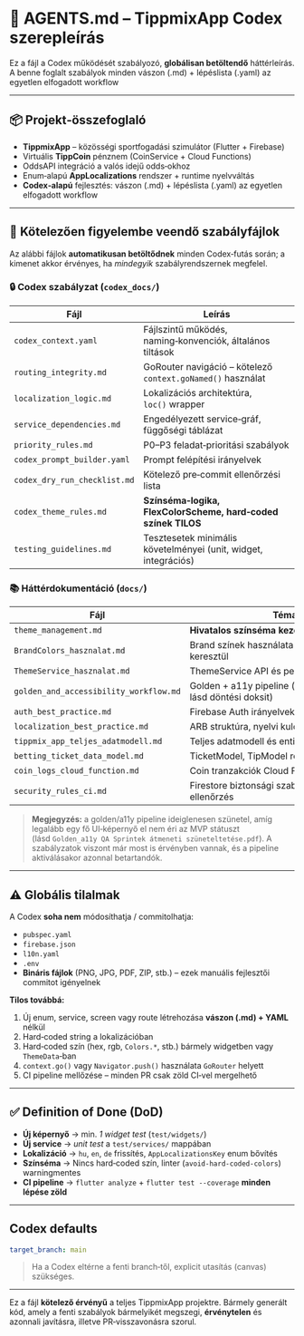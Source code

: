 # 🧠 AGENTS.md – TippmixApp Codex szerepleírás

Ez a fájl a Codex működését szabályozó, **globálisan betöltendő** háttérleírás.
A benne foglalt szabályok minden vászon (.md) + lépéslista (.yaml) az egyetlen elfogadott workflow

---

## 📦 Projekt‐összefoglaló

* **TippmixApp** – közösségi sportfogadási szimulátor (Flutter + Firebase)
* Virtuális **TippCoin** pénznem (CoinService + Cloud Functions)
* OddsAPI integráció a valós idejű odds‑okhoz
* Enum‑alapú **AppLocalizations** rendszer + runtime nyelvváltás
* **Codex‑alapú** fejlesztés: vászon (.md) + lépéslista (.yaml) az egyetlen elfogadott workflow

---

## 🧾 Kötelezően figyelembe veendő szabályfájlok

Az alábbi fájlok **automatikusan betöltődnek** minden Codex‑futás során; a kimenet akkor érvényes, ha *mindegyik* szabályrendszernek megfelel.

### 🔒 Codex szabályzat (`codex_docs/`)

| Fájl                         | Leírás                                                          |
| ---------------------------- | --------------------------------------------------------------- |
| `codex_context.yaml`         | Fájlszintű működés, naming‑konvenciók, általános tiltások       |
| `routing_integrity.md`       | GoRouter navigáció – kötelező `context.goNamed()` használat     |
| `localization_logic.md`      | Lokalizációs architektúra, `loc()` wrapper                      |
| `service_dependencies.md`    | Engedélyezett service‑gráf, függőségi táblázat                  |
| `priority_rules.md`          | P0–P3 feladat‑prioritási szabályok                              |
| `codex_prompt_builder.yaml`  | Prompt felépítési irányelvek                                    |
| `codex_dry_run_checklist.md` | Kötelező pre‑commit ellenőrzési lista                           |
| `codex_theme_rules.md`       | **Színséma‑logika, FlexColorScheme, hard‑coded színek TILOS**   |
| `testing_guidelines.md`      | Tesztesetek minimális követelményei (unit, widget, integrációs) |

### 📚 Háttérdokumentáció (`docs/`)

| Fájl                                   | Téma                                                             |
| -------------------------------------- | ---------------------------------------------------------------- |
| `theme_management.md`                  | **Hivatalos színséma kezelési dokumentáció**                     |
| `BrandColors_hasznalat.md`             | Brand színek használata `ThemeExtension`‑ön keresztül            |
| `ThemeService_hasznalat.md`            | ThemeService API és perzisztencia‑logika                         |
| `golden_and_accessibility_workflow.md` | Golden + a11y pipeline (jelenleg *inaktív*, lásd döntési doksit) |
| `auth_best_practice.md`                | Firebase Auth irányelvek                                         |
| `localization_best_practice.md`        | ARB struktúra, nyelvi kulcsok                                    |
| `tippmix_app_teljes_adatmodell.md`     | Teljes adatmodell és entitás‑kapcsolatok                         |
| `betting_ticket_data_model.md`         | TicketModel, TipModel részletes leírás                           |
| `coin_logs_cloud_function.md`          | Coin tranzakciók Cloud Function naplózása                        |
| `security_rules_ci.md`                 | Firestore biztonsági szabályok és CI ellenőrzés                  |

> **Megjegyzés:** a golden/a11y pipeline ideiglenesen szünetel, amíg legalább egy fő UI‑képernyő el nem éri az MVP státuszt (lásd `Golden_a11y QA Sprintek átmeneti szüneteltetése.pdf`).
> A szabályzatok viszont már most is érvényben vannak, és a pipeline aktiválásakor azonnal betartandók.

---

## ⚠️ Globális tilalmak

A Codex **soha nem** módosíthatja / commitolhatja:

* `pubspec.yaml`
* `firebase.json`
* `l10n.yaml`
* `.env`
* **Bináris fájlok** (PNG, JPG, PDF, ZIP, stb.) – ezek manuális fejlesztői commitot igényelnek

**Tilos továbbá:**

1. Új enum, service, screen vagy route létrehozása **vászon (.md) + YAML** nélkül
2. Hard‑coded string a lokalizációban
3. Hard‑coded szín (hex, rgb, `Colors.*`, stb.) bármely widgetben vagy `ThemeData`‑ban
4. `context.go()` vagy `Navigator.push()` használata `GoRouter` helyett
5. CI pipeline mellőzése – minden PR csak zöld CI‑vel mergelhető

---

## ✅ Definition of Done (DoD)

* **Új képernyő** → min. *1 widget test* (`test/widgets/`)
* **Új service** → *unit test* a `test/services/` mappában
* **Lokalizáció** → `hu`, `en`, `de` frissítés, `AppLocalizationsKey` enum bővítés
* **Színséma** → Nincs hard‑coded szín, linter (`avoid-hard-coded-colors`) warningmentes
* **CI pipeline** → `flutter analyze` + `flutter test --coverage` **minden lépése zöld**

---

## Codex defaults

```yaml
target_branch: main
```

> Ha a Codex eltérne a fenti branch‑től, explicit utasítás (canvas) szükséges.

---

Ez a fájl **kötelező érvényű** a teljes TippmixApp projektre.
Bármely generált kód, amely a fenti szabályok bármelyikét megszegi, **érvénytelen** és azonnali javításra, illetve PR‑visszavonásra szorul.
